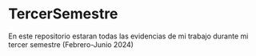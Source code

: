 # TercerSemestre
En este repositorio estaran todas las evidencias de mi trabajo durante mi tercer semestre (Febrero-Junio 2024)
